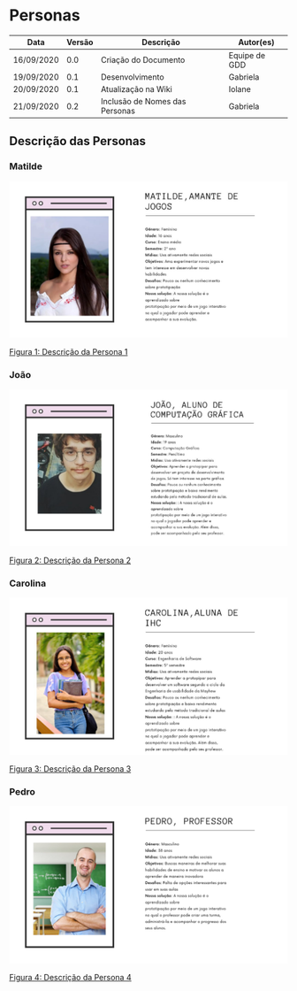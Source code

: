 # Personas

Data | Versão | Descrição | Autor(es)
---- | ---- | ----| -----
16/09/2020 | 0.0 | Criação do Documento | Equipe de GDD
19/09/2020 | 0.1 | Desenvolvimento | Gabriela
20/09/2020 | 0.1 | Atualização na Wiki | Iolane
21/09/2020 | 0.2 | Inclusão de Nomes das Personas | Gabriela


## Descrição das Personas

### Matilde

![persona 1](./img/personas/persona-1.jpg)

[Figura 1: Descrição da Persona 1](./img/personas/persona-1.jpg)

### João

![persona 2](./img/personas/persona-2.jpg)

[Figura 2:  Descrição da Persona 2](./img/personas/persona-2.jpg)

### Carolina

![persona 3](./img/personas/persona-3.jpg)

[Figura 3: Descrição da Persona 3](./img/personas/persona-3.jpg)

### Pedro

![persona 4](./img/personas/persona-4.png)

[Figura 4: Descrição da Persona 4](./img/personas/persona-4.png)
